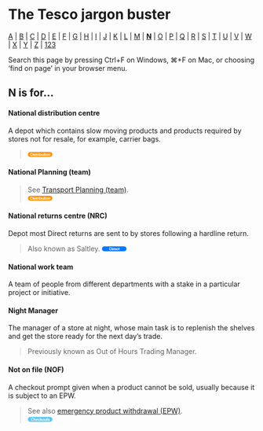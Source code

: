 # The Tesco jargon buster

[A](a.md) | [B](b.md) | [C](c.md) | [D](d.md) | [E](e.md) | [F](f.md) | [G](g.md) | [H](h.md) | [I](i.md) | [J](j.md) | [K](k.md) | [L](l.md) | [M](m.md) | [**N**](n.md) | [O](o.md) | [P](p.md) | [Q](q.md) | [R](r.md) | [S](s.md) | [T](t.md) | [U](u.md) | [V](v.md) | [W](w.md) | [X](x.md) | [Y](y.md) | [Z](z.md) | [123](123.md)

Search this page by pressing Ctrl+F on Windows, ⌘+F on Mac, or choosing ‘find on page’ in your browser menu.

## N is for…

#### National distribution centre
A depot which contains slow moving products and products required by stores not for resale, for example, carrier bags.  
> ![Distribution](assets/images/tag-distribution.png)

#### National Planning (team)
> See [Transport Planning (team)](t.md#transport-planning-team).  
> ![Distribution](assets/images/tag-distribution.png)

#### National returns centre (NRC)
Depot most Direct returns are sent to by stores following a hardline return.
> Also known as Saltley.
> ![Direct](assets/images/tag-direct.png)

#### National work team
A team of people from different departments with a stake in a particular project or initiative.

#### Night Manager
The manager of a store at night, whose main task is to replenish the shelves and get the store ready for the next day’s trade.
> Previously known as Out of Hours Trading Manager.

#### Not on file (NOF)
A checkout prompt given when a product cannot be sold, usually because it is subject to an EPW.
> See also [emergency product withdrawal (EPW)](e.md#emergency-product-withdrawal-epw).  
> ![Checkouts](assets/images/tag-checkouts.png)
